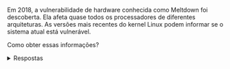 Em 2018, a vulnerabilidade de hardware conhecida como Meltdown foi descoberta. Ela afeta quase todos os processadores de diferentes arquiteturas. As versões mais recentes do kernel Linux podem informar se o sistema atual está vulnerável. 

Como obter essas informações?

<details>
<summary>Respostas</summary>

O arquivo `/proc/cpuinfo` tem uma linha que mostra os bugs conhecidos para a CPU correspondente, como por exemplo bugs: `cpu_meltdown`.

</details>